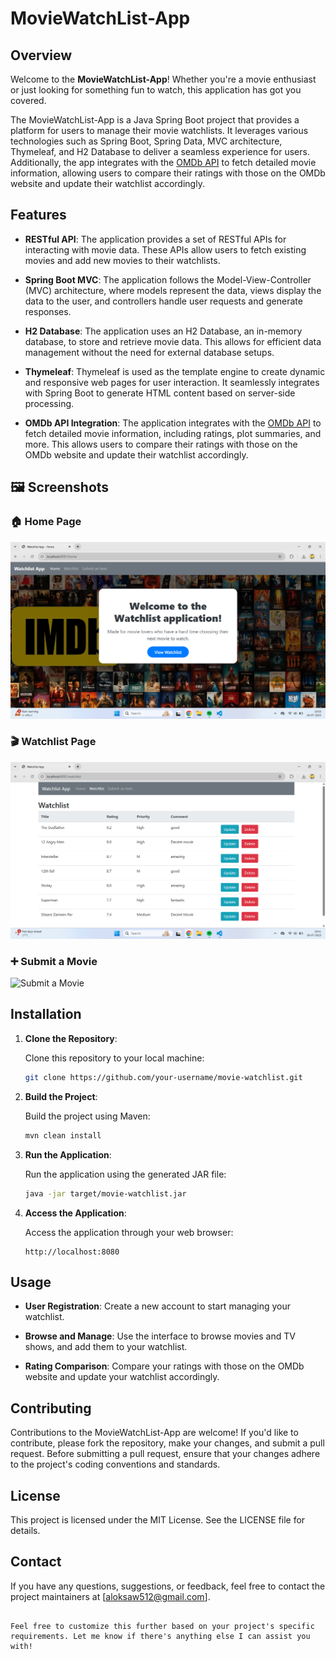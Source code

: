 # MovieWatchList-App

## Overview

Welcome to the **MovieWatchList-App**! Whether you're a movie enthusiast or just looking for something fun to watch, this application has got you covered.

The MovieWatchList-App is a Java Spring Boot project that provides a platform for users to manage their movie watchlists. It leverages various technologies such as Spring Boot, Spring Data, MVC architecture, Thymeleaf, and H2 Database to deliver a seamless experience for users. Additionally, the app integrates with the [OMDb API](https://www.omdbapi.com/) to fetch detailed movie information, allowing users to compare their ratings with those on the OMDb website and update their watchlist accordingly.

## Features

- **RESTful API**: The application provides a set of RESTful APIs for interacting with movie data. These APIs allow users to fetch existing movies and add new movies to their watchlists.

- **Spring Boot MVC**: The application follows the Model-View-Controller (MVC) architecture, where models represent the data, views display the data to the user, and controllers handle user requests and generate responses.

- **H2 Database**: The application uses an H2 Database, an in-memory database, to store and retrieve movie data. This allows for efficient data management without the need for external database setups.

- **Thymeleaf**: Thymeleaf is used as the template engine to create dynamic and responsive web pages for user interaction. It seamlessly integrates with Spring Boot to generate HTML content based on server-side processing.

- **OMDb API Integration**: The application integrates with the [OMDb API](https://www.omdbapi.com/) to fetch detailed movie information, including ratings, plot summaries, and more. This allows users to compare their ratings with those on the OMDb website and update their watchlist accordingly.


## 🖼️ Screenshots

### 🏠 Home Page
![image alt](https://github.com/ALOKKUMARSAW/MovieWatchList-App/blob/d2553f9fa03b016e910da639bceb18b0e57ea8e1/Screenshot%202025-07-16%20193353.png)

### 🎬 Watchlist Page
![image alt](https://github.com/ALOKKUMARSAW/MovieWatchList-App/blob/a27029d71ac4a6cc31b827922230b9b8bcbed843/Screenshot%202025-07-16%20194132.png)

### ➕ Submit a Movie
![Submit a Movie](assets/submit.png)
## Installation

1. **Clone the Repository**:

   Clone this repository to your local machine:

   ```bash
   git clone https://github.com/your-username/movie-watchlist.git
   ```

2. **Build the Project**:

   Build the project using Maven:

   ```bash
   mvn clean install
   ```

3. **Run the Application**:

   Run the application using the generated JAR file:

   ```bash
   java -jar target/movie-watchlist.jar
   ```

4. **Access the Application**:

   Access the application through your web browser:

   ```
   http://localhost:8080
   ```

## Usage

- **User Registration**: Create a new account to start managing your watchlist.

- **Browse and Manage**: Use the interface to browse movies and TV shows, and add them to your watchlist.

- **Rating Comparison**: Compare your ratings with those on the OMDb website and update your watchlist accordingly.

## Contributing

Contributions to the MovieWatchList-App are welcome! If you'd like to contribute, please fork the repository, make your changes, and submit a pull request. Before submitting a pull request, ensure that your changes adhere to the project's coding conventions and standards.

## License

This project is licensed under the MIT License. See the LICENSE file for details.

## Contact

If you have any questions, suggestions, or feedback, feel free to contact the project maintainers at [aloksaw512@gmail.com].
```

Feel free to customize this further based on your project's specific requirements. Let me know if there's anything else I can assist you with! 
